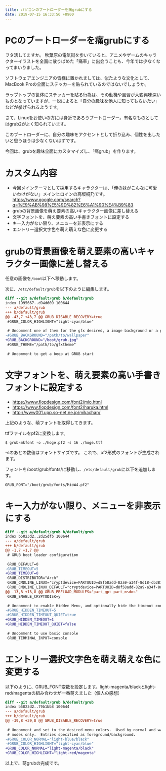 ```yaml
---
title: パソコンのブートローダーを痛grubにする
date: 2019-07-15 16:33:56 +0900
---
```


PCのブートローダーを痛grubにする
===

ヲタ活してますか。
秋葉原の電気街を歩いていると、アニメやゲームのキャラクターイラストを全面に散りばめた「痛車」に出会うことも、今年では少なくなってまいりました。

ソフトウェアエンジニアの皆様に置かれましては、似たような文化として、MacBook Proの全面にステッカーを貼られているのではないでしょうか。

ラップトップの筐体にステッカーを貼る行為は、その動機や風習が大変興味深いものとなっていますが、一説によると「自分の趣味を他人に知ってもらいたい」などが挙げられるようです。

さて、Linuxをお使いの方には身近であろうブートローダー。有名なものとしてはgrub2がよく知られています。

このブートローダーに、自分の趣味をアクセントとして折り込み、個性を出したいと思うほうは少なくないはずです。

今回は、grubを趣味全面にカスタマイズし、「痛grub」を作ります。

# カスタム内容

- 今回メインテーマとして採用するキャラクターは、「俺の妹がこんなに可愛いわけがない」メインヒロインの高坂桐乃です。 https://www.google.com/search?q=%E9%AB%98%E5%9D%82%E6%A1%90%E4%B9%83
- grubの背景画像を萌え要素の高いキャラクター画像に差し替える
- 文字フォントを、萌え要素の高い手書きフォントに設定する
- キー入力がない限り、メニューを非表示にする
- エントリー選択文字色を萌え萌えな色に変更する

# grubの背景画像を萌え要素の高いキャラクター画像に差し替える

任意の画像を`/boot`以下へ移動します。

次に、`/etc/default/grub`を以下のように編集します。

```diff
diff --git a/default/grub b/default/grub
index 1995667..d94d609 100644
--- a/default/grub
+++ b/default/grub
@@ -43,7 +43,7 @@ GRUB_DISABLE_RECOVERY=true
 #GRUB_COLOR_HIGHLIGHT="light-cyan/blue"
 
 # Uncomment one of them for the gfx desired, a image background or a gfxtheme
-#GRUB_BACKGROUND="/path/to/wallpaper"
+GRUB_BACKGROUND="/boot/grub.jpg"
 #GRUB_THEME="/path/to/gfxtheme"
 
 # Uncomment to get a beep at GRUB start
```

# 文字フォントを、萌え要素の高い手書きフォントに設定する

- https://www.flopdesign.com/font2/mio.html
- https://www.flopdesign.com/font2/haruka.html
- http://www001.upp.so-net.ne.jp/mikachan/

上記のような、萌フォントを取得してきます。

ttfファイルをpf2に変換します。

```
$ grub-mkfont -o ./hoge.pf2 -s 16 ./hoge.ttf
```

-sのあとの数値はフォントサイズです。
これで、pf2形式のフォントが生成されます。

フォントを/boot/grub/fonts/に移動し、`/etc/default/grub`に以下を追加します。

```
GRUB_FONT="/boot/grub/fonts/MioW4.pf2"
```

# キー入力がない限り、メニューを非表示にする

```diff
diff --git a/default/grub b/default/grub
index b5023d2..2d25dfb 100644
--- a/default/grub
+++ b/default/grub
@@ -1,7 +1,7 @@
 # GRUB boot loader configuration
 
 GRUB_DEFAULT=0
-GRUB_TIMEOUT=5
+GRUB_TIMEOUT=0
 GRUB_DISTRIBUTOR="Arch"
 GRUB_CMDLINE_LINUX="cryptdevice=PARTUUID=d8f58add-82a9-a34f-8d18-cb3877396a0e:cryptlvm:header"
 GRUB_CMDLINE_LINUX_DEFAULT="cryptdevice=PARTUUID=d8f58add-82a9-a34f-8d18-cb3877396a0e:cryptlvm:header resume=/dev/mapper/kirino-swap nowatchdog audit=0"
@@ -13,8 +13,8 @@ GRUB_PRELOAD_MODULES="part_gpt part_msdos"
 GRUB_ENABLE_CRYPTODISK=y
 
 # Uncomment to enable Hidden Menu, and optionally hide the timeout count
-#GRUB_HIDDEN_TIMEOUT=5
-#GRUB_HIDDEN_TIMEOUT_QUIET=true
+GRUB_HIDDEN_TIMEOUT=1
+GRUB_HIDDEN_TIMEOUT_QUIET=false
 
 # Uncomment to use basic console
 GRUB_TERMINAL_INPUT=console
```

# エントリー選択文字色を萌え萌えな色に変更する


以下のように、GRUB_FONT変数を設定します。light-magenta/blackとlight-red/magentaの組み合わせが一番萌えました（個人の感想）

```diff
diff --git a/default/grub b/default/grub
index b5023d2..79b1bb8 100644
--- a/default/grub
+++ b/default/grub
@@ -39,8 +39,8 @@ GRUB_DISABLE_RECOVERY=true
 
 # Uncomment and set to the desired menu colors.  Used by normal and wallpaper
 # modes only.  Entries specified as foreground/background.
-#GRUB_COLOR_NORMAL="light-blue/black"
-#GRUB_COLOR_HIGHLIGHT="light-cyan/blue"
+GRUB_COLOR_NORMAL="light-magenta/black"
+GRUB_COLOR_HIGHLIGHT="light-red/magenta"

```

以上で、萌grubの完成です。
